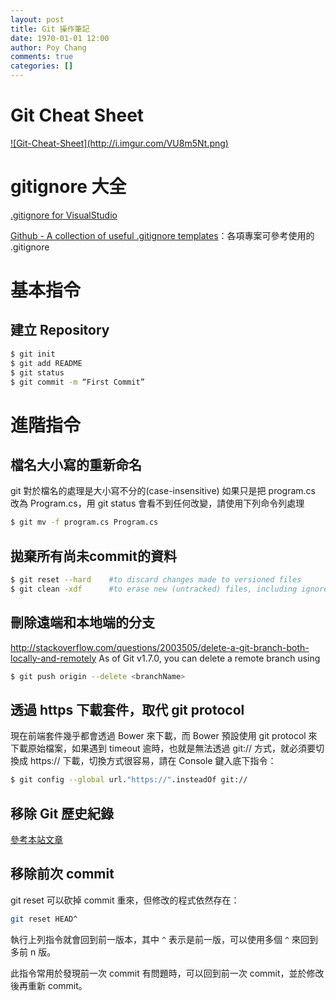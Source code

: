 ```yaml
---
layout: post
title: Git 操作筆記
date: 1970-01-01 12:00
author: Poy Chang
comments: true
categories: []
---
```

# Git Cheat Sheet

<a href="http://i.imgur.com/VU8m5Nt.png" target="_blank">
    ![Git-Cheat-Sheet](http://i.imgur.com/VU8m5Nt.png)
</a>

# gitignore 大全

[.gitignore for VisualStudio](https://github.com/github/gitignore/blob/master/VisualStudio.gitignore)

[Github - A collection of useful .gitignore templates](https://github.com/github/gitignore)：各項專案可參考使用的 .gitignore 

# 基本指令

## 建立 Repository

```bash
$ git init
$ git add README
$ git status
$ git commit -m “First Commit”
```

# 進階指令

## 檔名大小寫的重新命名

git 對於檔名的處理是大小寫不分的(case-insensitive)
如果只是把 program.cs 改為 Program.cs，用 git status 會看不到任何改變，請使用下列命令列處理

```bash
$ git mv -f program.cs Program.cs
```

## 拋棄所有尚未commit的資料

```bash
$ git reset --hard    #to discard changes made to versioned files
$ git clean -xdf      #to erase new (untracked) files, including ignored ones (the x option). d is to also remove untracked directories and f to force.
```

## 刪除遠端和本地端的分支

http://stackoverflow.com/questions/2003505/delete-a-git-branch-both-locally-and-remotely
As of Git v1.7.0, you can delete a remote branch using

```bash
$ git push origin --delete <branchName>
```

## 透過 https 下載套件，取代 git protocol

現在前端套件幾乎都會透過 Bower 來下載，而 Bower 預設使用 git protocol 來下載原始檔案，如果遇到 timeout 逾時，也就是無法透過 git:// 方式，就必須要切換成 https:// 下載，切換方式很容易，請在 Console 鍵入底下指令：

```bash
$ git config --global url."https://".insteadOf git://
```

## 移除 Git 歷史紀錄

[參考本站文章](../git-how-to-remove-file-and-commit-from-history/)

## 移除前次 commit

git reset 可以砍掉 commit 重來，但修改的程式依然存在：

```bash
git reset HEAD^
```

執行上列指令就會回到前一版本，其中 `^` 表示是前一版，可以使用多個 `^` 來回到多前 n 版。

此指令常用於發現前一次 commit 有問題時，可以回到前一次 commit，並於修改後再重新 commit。